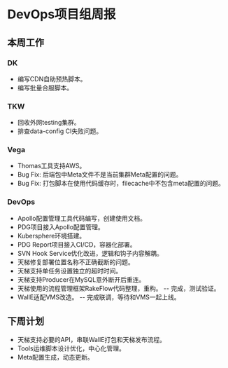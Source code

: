 # DevOps项目组周报

## 本周工作

### DK

* 编写CDN自助预热脚本。
* 编写批量合服脚本。

### TKW

* 回收外网testing集群。
* 排查data-config CI失败问题。

### Vega

* Thomas工具支持AWS。
* Bug Fix: 后端包中Meta文件不是当前集群Meta配置的问题。
* Bug Fix: 打包脚本在使用代码缓存时，filecache中不包含meta配置的问题。

### DevOps

* Apollo配置管理工具代码编写，创建使用文档。
* PDG项目接入Apollo配置管理。
* Kubersphere环境搭建。
* PDG Report项目接入CI/CD，容器化部署。
* SVN Hook Service优化改进，逻辑和钩子内容解耦。
* 天梯修复部署位置名称不正确截断的问题。
* 天梯支持单任务设置独立的超时时间。
* 天梯支持Producer在MySQL意外断开后重连。
* 天梯使用的流程管理框架RakeFlow代码整理，重构。 -- 完成，测试验证。
* WallE适配VMS改造。 -- 完成联调，等待和VMS一起上线。

## 下周计划

* 天梯支持必要的API，串联WallE打包和天梯发布流程。
* Tools运维脚本设计优化，中心化管理。
* Meta配置生成，动态更新。


